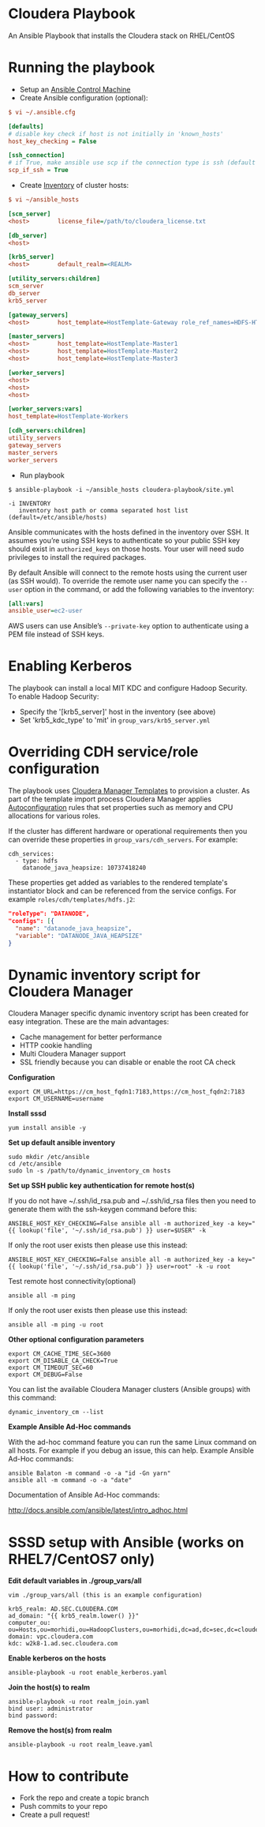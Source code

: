 # Cloudera Playbook 

An Ansible Playbook that installs the Cloudera stack on RHEL/CentOS

# Running the playbook

* Setup an [Ansible Control Machine](http://docs.ansible.com/ansible/intro_installation.html) 
* Create Ansible configuration (optional):

```ini
$ vi ~/.ansible.cfg

[defaults]
# disable key check if host is not initially in 'known_hosts'
host_key_checking = False

[ssh_connection]
# if True, make ansible use scp if the connection type is ssh (default is sftp)
scp_if_ssh = True
```

* Create [Inventory](http://docs.ansible.com/ansible/intro_inventory.html) of cluster hosts:

```ini
$ vi ~/ansible_hosts

[scm_server]
<host>        license_file=/path/to/cloudera_license.txt

[db_server]
<host>

[krb5_server]
<host>        default_realm=<REALM>

[utility_servers:children]
scm_server
db_server
krb5_server

[gateway_servers]
<host>        host_template=HostTemplate-Gateway role_ref_names=HDFS-HTTPFS-1

[master_servers]
<host>        host_template=HostTemplate-Master1
<host>        host_template=HostTemplate-Master2
<host>        host_template=HostTemplate-Master3

[worker_servers]
<host>
<host>
<host>

[worker_servers:vars]
host_template=HostTemplate-Workers

[cdh_servers:children]
utility_servers
gateway_servers
master_servers
worker_servers
```
    
* Run playbook
 
```shell
$ ansible-playbook -i ~/ansible_hosts cloudera-playbook/site.yml
    
-i INVENTORY
   inventory host path or comma separated host list (default=/etc/ansible/hosts)
```

Ansible communicates with the hosts defined in the inventory over SSH. It assumes you’re using SSH keys to authenticate so your public SSH key should exist in ``authorized_keys`` on those hosts. Your user will need sudo privileges to install the required packages.

By default Ansible will connect to the remote hosts using the current user (as SSH would). To override the remote user name you can specify the ``--user`` option in the command, or add the following variables to the inventory:

```ini
[all:vars]
ansible_user=ec2-user
```

AWS users can use Ansible’s ``--private-key`` option to authenticate using a PEM file instead of SSH keys.

# Enabling Kerberos

The playbook can install a local MIT KDC and configure Hadoop Security. To enable Hadoop Security:

* Specify the '[krb5_server]' host in the inventory (see above)
* Set 'krb5_kdc_type' to 'mit' in ``group_vars/krb5_server.yml``

# Overriding CDH service/role configuration

The playbook uses [Cloudera Manager Templates](https://www.cloudera.com/documentation/enterprise/latest/topics/install_cluster_template.html) to provision a cluster.
As part of the template import process Cloudera Manager applies [Autoconfiguration](https://www.cloudera.com/documentation/enterprise/latest/topics/cm_mc_autoconfig.html)
rules that set properties such as memory and CPU allocations for various roles.

If the cluster has different hardware or operational requirements then you can override these properties in ``group_vars/cdh_servers``. 
For example:

```
cdh_services:
  - type: hdfs        
    datanode_java_heapsize: 10737418240
```

These properties get added as variables to the rendered template's instantiator block and can be referenced from the service configs.
For example ``roles/cdh/templates/hdfs.j2``:

```json
"roleType": "DATANODE",
"configs": [{
  "name": "datanode_java_heapsize",
  "variable": "DATANODE_JAVA_HEAPSIZE"
}
```

# Dynamic inventory script for Cloudera Manager

Cloudera Manager specific dynamic inventory script has been created for easy integration. These are the main advantages:

* Cache management for better performance
* HTTP cookie handling
* Multi Cloudera Manager support
* SSL friendly because you can disable or enable the root CA check

**Configuration**

```
export CM_URL=https://cm_host_fqdn1:7183,https://cm_host_fqdn2:7183
export CM_USERNAME=username
```

**Install sssd**
```
yum install ansible -y
```

**Set up default ansible inventory**
```
sudo mkdir /etc/ansible
cd /etc/ansible
sudo ln -s /path/to/dynamic_inventory_cm hosts
```

**Set up SSH public key authentication for remote host(s)**

If you do not have ~/.ssh/id_rsa.pub and ~/.ssh/id_rsa files then you need to generate them with the ssh-keygen command before this:
```
ANSIBLE_HOST_KEY_CHECKING=False ansible all -m authorized_key -a key="{{ lookup('file', '~/.ssh/id_rsa.pub') }} user=$USER" -k
```

If only the root user exists then please use this instead:
```
ANSIBLE_HOST_KEY_CHECKING=False ansible all -m authorized_key -a key="{{ lookup('file', '~/.ssh/id_rsa.pub') }} user=root" -k -u root
```

Test remote host connectivity(optional)
```
ansible all -m ping
```

If only the root user exists then please use this instead:
```
ansible all -m ping -u root
```

**Other optional configuration parameters**

```
export CM_CACHE_TIME_SEC=3600
export CM_DISABLE_CA_CHECK=True
export CM_TIMEOUT_SEC=60
export CM_DEBUG=False
```

You can list the available Cloudera Manager clusters (Ansible groups) with this command:

```
dynamic_inventory_cm --list
```

**Example Ansible Ad-Hoc commands**

With the ad-hoc command feature you can run the same Linux command on all hosts. For example if you debug an issue, this can help. Example Ansible Ad-Hoc commands:

```
ansible Balaton -m command -o -a "id -Gn yarn"
ansible all -m command -o -a "date"
```

Documentation of Ansible Ad-Hoc commands:

http://docs.ansible.com/ansible/latest/intro_adhoc.html

# SSSD setup with Ansible (works on RHEL7/CentOS7 only)

**Edit default variables in ./group_vars/all** 

```
vim ./group_vars/all (this is an example configuration)
```

```
krb5_realm: AD.SEC.CLOUDERA.COM
ad_domain: "{{ krb5_realm.lower() }}"
computer_ou: ou=Hosts,ou=morhidi,ou=HadoopClusters,ou=morhidi,dc=ad,dc=sec,dc=cloudera,dc=com
domain: vpc.cloudera.com
kdc: w2k8-1.ad.sec.cloudera.com
```
**Enable kerberos on the hosts**
```
ansible-playbook -u root enable_kerberos.yaml
```
**Join the host(s) to realm**
```
ansible-playbook -u root realm_join.yaml
bind user: administrator
bind password:
```

**Remove the host(s) from realm**
```
ansible-playbook -u root realm_leave.yaml
```

# How to contribute

* Fork the repo and create a topic branch
* Push commits to your repo
* Create a pull request!
